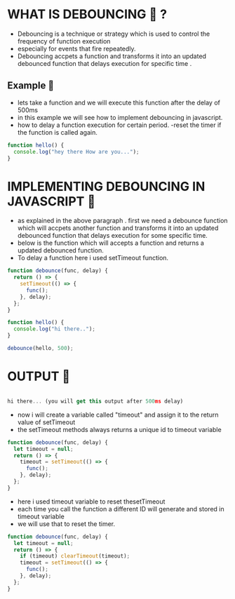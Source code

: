 # WHAT IS DEBOUNCING 🚀 ?

- Debouncing is a technique or strategy which is used to control the frequency of function execution
- especially for events that fire repeatedly.
- Debouncing accpets a function and transforms it into an updated debounced function that delays execution for specific time .

## Example 🚀

- lets take a function and we will execute this function after the delay of 500ms
- in this example we will see how to implement debouncing in javascript.
- how to delay a function execution for certain period.
  -reset the timer if the function is called again.

```javascript
function hello() {
  console.log("hey there How are you...");
}
```

# IMPLEMENTING DEBOUNCING IN JAVASCRIPT 🚀

- as explained in the above paragraph . first we need a debounce function which will accpets another function and transforms it into an updated debounced function that delays execution for some specific time.
- below is the function which will accepts a function and returns a updated debounced function.
- To delay a function here i used setTimeout function.

```javascript
function debounce(func, delay) {
  return () => {
    setTimeout(() => {
      func();
    }, delay);
  };
}

function hello() {
  console.log("hi there..");
}

debounce(hello, 500);
```

# OUTPUT 🚀

```javascript

hi there... (you will get this output after 500ms delay)

```

- now i will create a variable called "timeout" and assign it to the return value of setTimeout
- the setTimeout methods always returns a unique id to timeout variable

```javascript
function debounce(func, delay) {
  let timeout = null;
  return () => {
    timeout = setTimeout(() => {
      func();
    }, delay);
  };
}
```

- here i used timeout variable to reset thesetTimeout
- each time you call the function a different ID will generate and stored in timeout variable
- we will use that to reset the timer.

```javascript
function debounce(func, delay) {
  let timeout = null;
  return () => {
    if (timeout) clearTimeout(timeout);
    timeout = setTimeout(() => {
      func();
    }, delay);
  };
}
```
